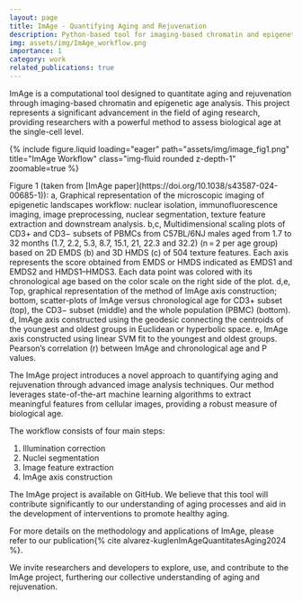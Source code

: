 ```yaml
---
layout: page
title: ImAge - Quantifying Aging and Rejuvenation
description: Python-based tool for imaging-based chromatin and epigenetic age analysis
img: assets/img/ImAge_workflow.png
importance: 1
category: work
related_publications: true
---
```


ImAge is a computational tool designed to quantitate aging and rejuvenation through imaging-based chromatin and epigenetic age analysis. This project represents a significant advancement in the field of aging research, providing researchers with a powerful method to assess biological age at the single-cell level.

{% include figure.liquid loading="eager" path="assets/img/image_fig1.png" title="ImAge Workflow" class="img-fluid rounded z-depth-1" zoomable=true %}

<div class="caption">
    Figure 1 (taken from [ImAge paper](https://doi.org/10.1038/s43587-024-00685-1)): a, Graphical representation of the microscopic imaging of epigenetic landscapes workflow: nuclear isolation, immunofluorescence imaging, image preprocessing, nuclear segmentation, texture feature extraction and downstream analysis. b,c, Multidimensional scaling plots of CD3+ and CD3− subsets of PBMCs from C57BL/6NJ males aged from 1.7 to 32 months (1.7, 2.2, 5.3, 8.7, 15.1, 21, 22.3 and 32.2) (n = 2 per age group) based on 2D EMDS (b) and 3D HMDS (c) of 504 texture features. Each axis represents the score obtained from EMDS or HMDS indicated as EMDS1 and EMDS2 and HMDS1–HMDS3. Each data point was colored with its chronological age based on the color scale on the right side of the plot. d,e, Top, graphical representation of the method of ImAge axis construction; bottom, scatter-plots of ImAge versus chronological age for CD3+ subset (top), the CD3− subset (middle) and the whole population (PBMC) (bottom). d, ImAge axis constructed using the geodesic connecting the centroids of the youngest and oldest groups in Euclidean or hyperbolic space. e, ImAge axis constructed using linear SVM fit to the youngest and oldest groups. Pearson’s correlation (r) between ImAge and chronological age and P values.
</div>

The ImAge project introduces a novel approach to quantifying aging and rejuvenation through advanced image analysis techniques. Our method leverages state-of-the-art machine learning algorithms to extract meaningful features from cellular images, providing a robust measure of biological age.

The workflow consists of four main steps:

1. Illumination correction
2. Nuclei segmentation
3. Image feature extraction
4. ImAge axis construction

The ImAge project is available on GitHub. We believe that this tool will contribute significantly to our understanding of aging processes and aid in the development of interventions to promote healthy aging.

For more details on the methodology and applications of ImAge, please refer to our publication{% cite alvarez-kuglenImAgeQuantitatesAging2024 %}.

We invite researchers and developers to explore, use, and contribute to the ImAge project, furthering our collective understanding of aging and rejuvenation.
